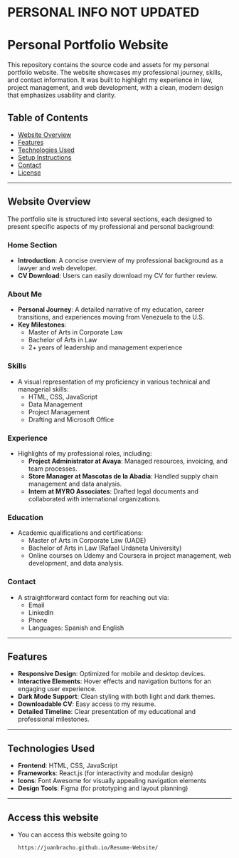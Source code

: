 # PERSONAL INFO NOT UPDATED

# Personal Portfolio Website

This repository contains the source code and assets for my personal portfolio website. The website showcases my professional journey, skills, and contact information. It was built to highlight my experience in law, project management, and web development, with a clean, modern design that emphasizes usability and clarity.

## Table of Contents

- [Website Overview](#website-overview)
- [Features](#features)
- [Technologies Used](#technologies-used)
- [Setup Instructions](#setup-instructions)
- [Contact](#contact)
- [License](#license)

---

## Website Overview

The portfolio site is structured into several sections, each designed to present specific aspects of my professional and personal background:

### Home Section
- **Introduction**: A concise overview of my professional background as a lawyer and web developer.
- **CV Download**: Users can easily download my CV for further review.

### About Me
- **Personal Journey**: A detailed narrative of my education, career transitions, and experiences moving from Venezuela to the U.S.
- **Key Milestones**: 
  - Master of Arts in Corporate Law
  - Bachelor of Arts in Law
  - 2+ years of leadership and management experience

### Skills
- A visual representation of my proficiency in various technical and managerial skills:
  - HTML, CSS, JavaScript
  - Data Management
  - Project Management
  - Drafting and Microsoft Office

### Experience
- Highlights of my professional roles, including:
  - **Project Administrator at Avaya**: Managed resources, invoicing, and team processes.
  - **Store Manager at Mascotas de la Abadia**: Handled supply chain management and data analysis.
  - **Intern at MYRO Associates**: Drafted legal documents and collaborated with international organizations.

### Education
- Academic qualifications and certifications:
  - Master of Arts in Corporate Law (UADE)
  - Bachelor of Arts in Law (Rafael Urdaneta University)
  - Online courses on Udemy and Coursera in project management, web development, and data analysis.

### Contact
- A straightforward contact form for reaching out via:
  - Email
  - LinkedIn
  - Phone
  - Languages: Spanish and English

---

## Features

- **Responsive Design**: Optimized for mobile and desktop devices.
- **Interactive Elements**: Hover effects and navigation buttons for an engaging user experience.
- **Dark Mode Support**: Clean styling with both light and dark themes.
- **Downloadable CV**: Easy access to my resume.
- **Detailed Timeline**: Clear presentation of my educational and professional milestones.

---

## Technologies Used

- **Frontend**: HTML, CSS, JavaScript
- **Frameworks**: React.js (for interactivity and modular design)
- **Icons**: Font Awesome for visually appealing navigation elements
- **Design Tools**: Figma (for prototyping and layout planning)

---

## Access this website

- You can access this website going to
    ```bash
    https://juanbracho.github.io/Resume-Website/
